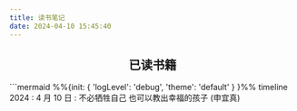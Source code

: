```yaml
---
title: 读书笔记
date: 2024-04-10 15:45:40
---
```


<div style="text-align:center">
<h2>已读书籍</h2>
</div>
```mermaid
%%{init: { 'logLevel': 'debug', 'theme': 'default' } }%%
timeline
    2024 : 4 月 10 日 : 不必牺牲自己 也可以教出幸福的孩子 (申宜真)

```

